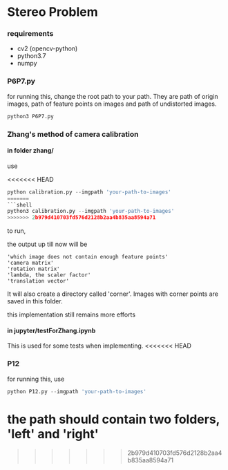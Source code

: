 # Stereo Problem

### requirements

- cv2 (opencv-python)
- python3.7
- numpy

### P6P7.py

for running this, change the root path to your path. They are path of origin images, path of feature points on images and path of undistorted images.

```python
python3 P6P7.py
```

### Zhang's method of camera calibration

#### in folder zhang/

use

<<<<<<< HEAD
```python
python calibration.py --imgpath 'your-path-to-images'
=======
```shell
python3 calibration.py --imgpath 'your-path-to-images'
>>>>>>> 2b979d410703fd576d2128b2aa4b835aa8594a71
```

to run,

the output up till now will be

```
'which image does not contain enough feature points'
'camera matrix'
'rotation matrix'
'lambda, the scaler factor'
'translation vector'
```

It will also create a directory called 'corner'. Images with corner points are saved in this folder.

this implementation still remains more efforts

#### in jupyter/testForZhang.ipynb

This is used for some tests when implementing.
<<<<<<< HEAD

### P12

for running this, use

```python
python P12.py --imgpath 'your-path-to-images'
```

the path should contain two folders, 'left' and 'right'
=======
>>>>>>> 2b979d410703fd576d2128b2aa4b835aa8594a71
